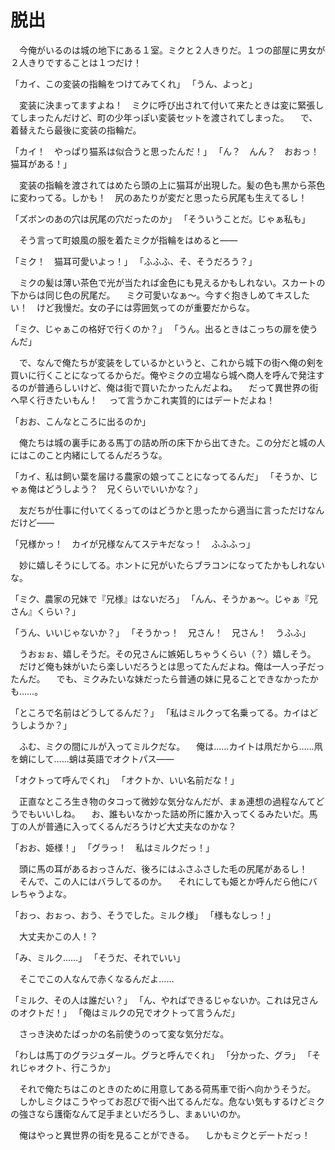 ﻿# 脱出
　今俺がいるのは城の地下にある１室。ミクと２人きりだ。１つの部屋に男女が２人きりですることは１つだけ！

「カイ、この変装の指輪をつけてみてくれ」
「うん、よっと」

　変装に決まってますよね！　ミクに呼び出されて付いて来たときは変に緊張してしまったんだけど、町の少年っぽい変装セットを渡されてしまった。
　で、着替えたら最後に変装の指輪だ。

「カイ！　やっぱり猫系は似合うと思ったんだ！」
「ん？　んん？　おおっ！　猫耳がある！」

　変装の指輪を渡されてはめたら頭の上に猫耳が出現した。髪の色も黒から茶色に変わってる。しかも！　尻のあたりが変だと思ったら尻尾も生えてるし！

「ズボンのあの穴は尻尾の穴だったのか」
「そういうことだ。じゃぁ私も」

　そう言って町娘風の服を着たミクが指輪をはめると――

「ミク！　猫耳可愛いよっ！」
「ふふふ、そ、そうだろう？」

　ミクの髪は薄い茶色で光が当たれば金色にも見えるかもしれない。スカートの下からは同じ色の尻尾だ。
　ミク可愛いなぁ～。今すぐ抱きしめてキスしたい！　けど我慢だ。女の子には雰囲気ってのが重要だからな。

「ミク、じゃぁこの格好で行くのか？」
「うん。出るときはこっちの扉を使うんだ」

　で、なんで俺たちが変装をしているかというと、これから城下の街へ俺の剣を買いに行くことになってるからだ。俺やミクの立場なら城へ商人を呼んで発注するのが普通らしいけど、俺は街で買いたかったんだよね。
　だって異世界の街へ早く行きたいもん！
　って言うかこれ実質的にはデートだよね！

「おお、こんなところに出るのか」

　俺たちは城の裏手にある馬丁の詰め所の床下から出てきた。この分だと城の人にはこのこと内緒にしてるんだろうな。

「カイ、私は飼い葉を届ける農家の娘ってことになってるんだ」
「そうか、じゃぁ俺はどうしよう？　兄くらいでいいかな？」

　友だちが仕事に付いてくるってのはどうかと思ったから適当に言っただけなんだけど――

「兄様かっ！　カイが兄様なんてステキだなっ！　ふふふっ」

　妙に嬉しそうにしてる。ホントに兄がいたらブラコンになってたかもしれないな。

「ミク、農家の兄妹で『兄様』はないだろ」
「んん、そうかぁ～。じゃぁ『兄さん』くらい？」

「うん、いいじゃないか？」
「そうかっ！　兄さん！　兄さん！　うふふ」

　うおぉぉ、嬉しそうだ。その兄さんに嫉妬しちゃうくらい（？）嬉しそう。
　だけど俺も妹がいたら楽しいだろうとは思ってたんだよね。俺は一人っ子だったんだ。
　でも、ミクみたいな妹だったら普通の妹に見ることできなかったかも……。

「ところで名前はどうしてるんだ？」
「私はミルクって名乗ってる。カイはどうしようか？」

　ふむ、ミクの間にルが入ってミルクだな。
　俺は……カイトは凧だから……凧を蛸にして……蛸は英語でオクトパス――

「オクトって呼んでくれ」
「オクトか、いい名前だな！」

　正直なところ生き物のタコって微妙な気分なんだが、まぁ連想の過程なんてどうでもいいしね。
　お、誰もいなかった詰め所に誰か入ってくるみたいだ。馬丁の人が普通に入ってくるんだろうけど大丈夫なのかな？

「おお、姫様！」
「グラっ！　私はミルクだっ！」

　頭に馬の耳があるおっさんだ、後ろにはふさふさした毛の尻尾があるし！
　そんで、この人にはバラしてるのか。
　それにしても姫とか呼んだら他にバレちゃうよな。

「おっ、おぉっ、おう、そうでした。ミルク様」
「様もなしっ！」

　大丈夫かこの人！？

「み、ミルク……」
「そうだ、それでいい」

　そこでこの人なんで赤くなるんだよ……

「ミルク、その人は誰だい？」
「ん、やればできるじゃないか。これは兄さんのオクトだ！」
「俺はミルクの兄でオクトって言うんだ」

　さっき決めたばっかの名前使うのって変な気分だな。

「わしは馬丁のグラジュダール。グラと呼んでくれ」
「分かった、グラ」
「それじゃオクト、行こうか」

　それで俺たちはこのときのために用意してある荷馬車で街へ向かうそうだ。
　しかしミクはこうやってお忍びで街へ出てるんだな。危ない気もするけどミクの強さなら護衛なんて足手まといだろうし、まぁいいのか。

　俺はやっと異世界の街を見ることができる。
　しかもミクとデートだっ！